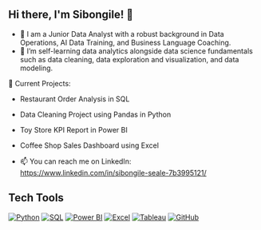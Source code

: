 ## Hi there, I'm Sibongile! 👋

- 🔭 I am a Junior Data Analyst with a robust background in Data Operations, AI Data Training, and Business Language Coaching.
- 🌱 I’m self-learning data analytics alongside data science fundamentals such as data cleaning, data exploration and visualization, and data modeling.

🌟 Current Projects:
- Restaurant Order Analysis in SQL
- Data Cleaning Project using Pandas in Python
- Toy Store KPI Report in Power BI
- Coffee Shop Sales Dashboard using Excel

- 📫 You can reach me on LinkedIn: https://www.linkedin.com/in/sibongile-seale-7b3995121/

## Tech Tools

[![Python](https://img.shields.io/badge/Python-3776AB?style=for-the-badge&logo=python&logoColor=white)](https://www.python.org/)
[![SQL](https://img.shields.io/badge/SQL-4479A1?style=for-the-badge&logo=microsoft-sql-server&logoColor=white)](https://www.microsoft.com/en-us/sql-server)
[![Power BI](https://img.shields.io/badge/Power_BI-F2C811?style=for-the-badge&logo=power-bi&logoColor=black)](https://powerbi.microsoft.com/)
[![Excel](https://img.shields.io/badge/Excel-217346?style=for-the-badge&logo=microsoft-excel&logoColor=white)](https://www.microsoft.com/microsoft-365/excel)
[![Tableau](https://img.shields.io/badge/Tableau-E97627?style=for-the-badge&logo=Tableau&logoColor=white)](https://www.tableau.com/)
[![GitHub](https://img.shields.io/badge/GitHub-181717?style=for-the-badge&logo=github&logoColor=white)](https://github.com/)
